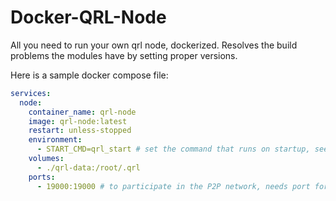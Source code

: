 # Docker-QRL-Node
All you need to run your own qrl node, dockerized. Resolves the build problems the modules have by setting proper versions.

Here is a sample docker compose file:
```sample.yaml
services:
  node:
    container_name: qrl-node
    image: qrl-node:latest
    restart: unless-stopped
    environment:
      - START_CMD=qrl_start # set the command that runs on startup, see the docs: https://docs.theqrl.org/use/node/installation
    volumes:
      - ./qrl-data:/root/.qrl
    ports:
      - 19000:19000 # to participate in the P2P network, needs port forwarding outside your network
```
